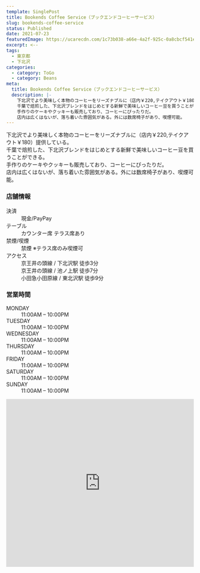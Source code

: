 ```yaml
---
template: SinglePost
title: Bookends Coffee Service（ブックエンドコーヒーサービス）
slug: bookends-coffee-service
status: Published
date: 2021-07-23
featuredImage: https://ucarecdn.com/1c73b038-a66e-4a2f-925c-0a8cbcf541ea/
excerpt: <--
tags:
  - 東京都
  - 下北沢
categories:
  - category: ToGo
  - category: Beans
meta:
  title: Bookends Coffee Service（ブックエンドコーヒーサービス）
  description: |-
    下北沢でより美味しく本物のコーヒーをリーズナブルに（店内￥220,テイクアウト￥180）提供している。
    千葉で焙煎した、下北沢ブレンドをはじめとする新鮮で美味しいコーヒー豆を買うことができる。
    手作りのケーキやクッキーも販売しており、コーヒーにぴったりだ。
    店内は広くはないが、落ち着いた雰囲気がある。外には数席椅子があり、喫煙可能。
---
```

下北沢でより美味しく本物のコーヒーをリーズナブルに（店内￥220,テイクアウト￥180）提供している。\
千葉で焙煎した、下北沢ブレンドをはじめとする新鮮で美味しいコーヒー豆を買うことができる。\
手作りのケーキやクッキーも販売しており、コーヒーにぴったりだ。\
店内は広くはないが、落ち着いた雰囲気がある。外には数席椅子があり、喫煙可能。

### 店舗情報

<dl id="info">

<dt>決済</dt>
<dd>現金/PayPay</dd>
<dt>テーブル</dt>
<dd>カウンター席
テラス席あり</dd>
<dt>禁煙/喫煙</dt>
<dd>禁煙
※テラス席のみ喫煙可</dd>
<dt>アクセス</dt>
<dd>京王井の頭線 / 下北沢駅 徒歩3分</dd>
<dd>京王井の頭線 / 池ノ上駅 徒歩7分</dd>
<dd>小田急小田原線 / 東北沢駅 徒歩9分</dd>
</dl>

### 営業時間

<dl id="op_h">

<dt>MONDAY</dt>
<dd>11:00AM – 10:00PM</dd>
<dt>TUESDAY</dt>
<dd>11:00AM – 10:00PM</dd>
<dt>WEDNESDAY</dt>
<dd>11:00AM – 10:00PM</dd>
<dt>THURSDAY</dt>
<dd>11:00AM – 10:00PM</dd>
<dt>FRIDAY</dt>
<dd>11:00AM – 10:00PM</dd>
<dt>SATURDAY</dt>
<dd>11:00AM – 10:00PM</dd>
<dt>SUNDAY</dt>
<dd>11:00AM – 10:00PM</dd>
</dl>

<iframe src="https://www.google.com/maps/embed?pb=!1m14!1m8!1m3!1d12966.563647812032!2d139.6681888!3d35.6612178!3m2!1i1024!2i768!4f13.1!3m3!1m2!1s0x0%3A0x1ac3e28f15ec1528!2sBookends%20Coffee%20Service!5e0!3m2!1sja!2sjp!4v1584352181420!5m2!1sja!2sjp" width="100%" height="450" frameborder="0" style="border:0;" allowfullscreen="" aria-hidden="false" tabindex="0"></iframe>